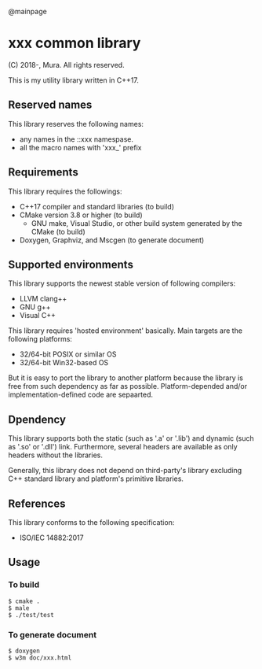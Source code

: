 @mainpage

# xxx common library

(C) 2018-, Mura. All rights reserved.

This is my utility library written in C++17.

## Reserved names

This library reserves the following names:
 - any names in the ::xxx namespase.
 - all the macro names with 'xxx_' prefix

## Requirements

This library requires the followings:
 - C++17 compiler and standard libraries (to build)
 - CMake version 3.8 or higher (to build)
    - GNU make, Visual Studio, or other build system generated by the CMake (to build)
 - Doxygen, Graphviz, and Mscgen (to generate document)

## Supported environments

This library supports the newest stable version of following compilers:
 - LLVM clang++
 - GNU g++
 - Visual C++

This library requires 'hosted environment' basically.
Main targets are the following platforms:
 - 32/64-bit POSIX or similar OS
 - 32/64-bit Win32-based OS

But it is easy to port the library to another platform
because the library is free from such dependency as far as possible.
Platform-depended and/or implementation-defined code are sepaarted.

## Dpendency

This library supports both the static (such as '.a' or '.lib') and
dynamic (such as '.so' or '.dll') link.
Furthermore, several headers are available as only headers without the libraries.

Generally, this library does not depend on third-party's library
excluding C++ standard library and platform's primitive libraries.

## References

This library conforms to the following specification:
 - ISO/IEC 14882:2017

## Usage

### To build

	$ cmake .
	$ male
	$ ./test/test

### To generate document

	$ doxygen
	$ w3m doc/xxx.html

